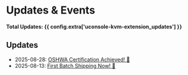 # Updates & Events

**Total Updates: {{ config.extra['uconsole-kvm-extension_updates'] }}**

## Updates

- 2025-08-28: [OSHWA Certification Achieved! 🎉](2025-08-28-oshwa-certification.md)
- 2025-08-13: [First Batch Shipping Now! 🚚](2025-08-13-first-batch-shipping.md)

